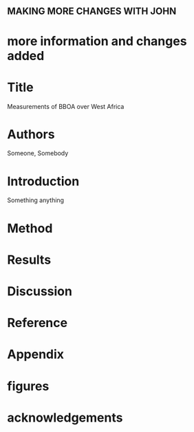 
## MAKING MORE CHANGES	WITH JOHN

# more information and changes added
# Title
Measurements of BBOA over West Africa

# Authors
Someone, Somebody

# Introduction
Something anything

# Method

# Results

# Discussion

# Reference

# Appendix

# figures

# acknowledgements
